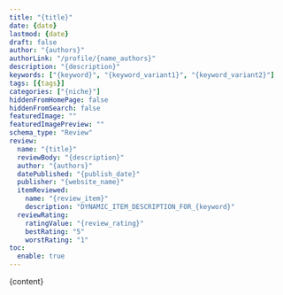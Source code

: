 ```yaml
---
title: "{title}"
date: {date}
lastmod: {date}
draft: false
author: "{authors}"
authorLink: "/profile/{name_authors}"
description: "{description}"
keywords: ["{keyword}", "{keyword_variant1}", "{keyword_variant2}"]
tags: [{tags}]
categories: ["{niche}"]
hiddenFromHomePage: false
hiddenFromSearch: false
featuredImage: ""
featuredImagePreview: ""
schema_type: "Review"
review:
  name: "{title}"
  reviewBody: "{description}"
  author: "{authors}"
  datePublished: "{publish_date}"
  publisher: "{website_name}"
  itemReviewed:
    name: "{review_item}"
    description: "DYNAMIC_ITEM_DESCRIPTION_FOR_{keyword}"
  reviewRating:
    ratingValue: "{review_rating}"
    bestRating: "5"
    worstRating: "1"
toc:
  enable: true
---
```

        
{content}
